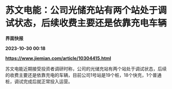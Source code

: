 # 苏文电能：公司光储充站有两个站处于调试状态，后续收费主要还是依靠充电车辆
**界面快报**

**2023-10-30 00:18**

**https://www.jiemian.com/article/10304415.html**

苏文电能近期接受投资者调研时称，公司的光储充站有两个站处于调试状态，后续的收费主要还是依靠充电的车辆，目前公司1号站是19个桩，18个快充，1个普通桩，调试完成后就正常投入运营。